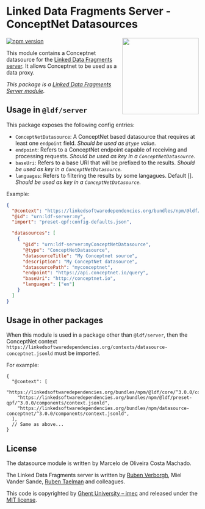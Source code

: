 # Linked Data Fragments Server - ConceptNet Datasources
<img src="http://linkeddatafragments.org/images/logo.svg" width="200" align="right" alt="" />

[![npm version](https://badge.fury.io/js/%40ldf%2Fdatasource-conceptnet.svg)](https://www.npmjs.com/package/datasource-conceptnet)


This module contains a Conceptnet datasource for the [Linked Data Fragments server](https://github.com/LinkedDataFragments/Server.js).
It allows Conceptnet to be used as a data proxy.

_This package is a [Linked Data Fragments Server module](https://github.com/LinkedDataFragments/Server.js/)._

## Usage in `@ldf/server`

This package exposes the following config entries:
* `ConceptNetDatasource`: A ConceptNet based datasource that requires at least one `endpoint` field. _Should be used as `@type` value._
* `endpoint`: Refers to a ConceptNet endpoint capable of receiving and processing requests. _Should be used as key in a `ConceptNetDatasource`._
*  `baseUri`: Refers to a base URI that will be prefixed to the results. _Should be used as key in a `ConceptNetDatasource`._
* `languages`: Refers to filtering the results by some langagues. Default []. _Should be used as key in a `ConceptNetDatasource`._

Example:
```json
{
  "@context": "https://linkedsoftwaredependencies.org/bundles/npm/@ldf/server/^3.0.0/components/context.jsonld",
  "@id": "urn:ldf-server:my",
  "import": "preset-qpf:config-defaults.json",

  "datasources": [
    {
      "@id": "urn:ldf-server:myConceptNetDatasource",
      "@type": "ConceptNetDatasource",
      "datasourceTitle": "My Conceptnet source",
      "description": "My ConceptNet datasource",
      "datasourcePath": "myconceptnet",
      "endpoint": "https://api.conceptnet.io/query", 
      "baseUri": "http://conceptnet.io",
      "languages": ["en"]
    }
  ]
}
```

## Usage in other packages

When this module is used in a package other than `@ldf/server`,
then the ConceptNet context `https://linkedsoftwaredependencies.org/contexts/datasource-conceptnet.jsonld` must be imported.

For example:
```
{
  "@context": [
    "https://linkedsoftwaredependencies.org/bundles/npm/@ldf/core/^3.0.0/components/context.jsonld",
    "https://linkedsoftwaredependencies.org/bundles/npm/@ldf/preset-qpf/^3.0.0/components/context.jsonld",
    "https://linkedsoftwaredependencies.org/bundles/npm/datasource-conceptnet/^3.0.0/components/context.jsonld",
  ],
  // Same as above...
}
```

## License

The datasource module is written by Marcelo de Oliveira Costa Machado.

The Linked Data Fragments server is written by [Ruben Verborgh](https://ruben.verborgh.org/), Miel Vander Sande, [Ruben Taelman](https://www.rubensworks.net/) and colleagues.

This code is copyrighted by [Ghent University – imec](http://idlab.ugent.be/)
and released under the [MIT license](http://opensource.org/licenses/MIT).
